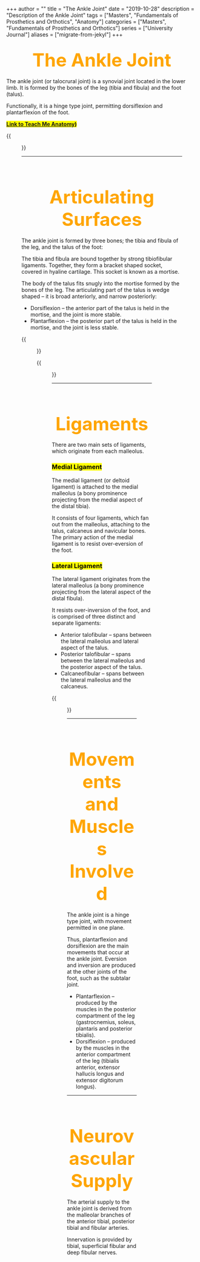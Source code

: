 +++
author = ""
title = "The Ankle Joint"
date = "2019-10-28"
description = "Description of the Ankle Joint"
tags = ["Masters", "Fundamentals of Prosthetics and Orthotics", "Anatomy"]
categories = ["Masters", "Fundamentals of Prosthetics and Orthotics"]
series = ["University Journal"]
aliases = ["migrate-from-jekyl"]
+++

<font size="+7" color="orange"><center> The Ankle Joint </center></font>  
---

The ankle joint (or talocrural joint) is a synovial joint located in the lower limb. It is formed by the bones of the leg (tibia and fibula) and the foot (talus).

Functionally, it is a hinge type joint, permitting dorsiflexion and plantarflexion of the foot.

**<mark>[Link to Teach Me Anatomy](https://teachmeanatomy.info/lower-limb/joints/ankle-joint/))<mark>**

{{<figure src="/Ligaments-and-joints/Bones-of-the-Ankle-Joint-Tibia-Fibula-and-Talus.jpg" class="post-cover" align="centre">}}

---

<br><br>

<font size="+7" color="orange"><center> Articulating Surfaces </center></font>  
---

The ankle joint is formed by three bones; the tibia and fibula of the leg, and the talus of the foot:

The tibia and fibula are bound together by strong tibiofibular ligaments. Together, they form a bracket shaped socket, covered in hyaline cartilage. This socket is known as a mortise.

The body of the talus fits snugly into the mortise formed by the bones of the leg. The articulating part of the talus is wedge shaped – it is broad anteriorly, and narrow posteriorly:

- Dorsiflexion – the anterior part of the talus is held in the mortise, and the joint is more stable.
- Plantarflexion – the posterior part of the talus is held in the mortise, and the joint is less stable.

{{<figure src="/Ligaments-and-joints/Diagram-of-the-Bracket-or-Mortise-Structure-of-the-Ankle-Joint-600x529.jpg" class="post-cover" align="centre">}}

{{<figure src="/Ligaments-and-joints/The-Talus-in-the-Ankle-Joint.jpg" class="post-cover" align="centre">}}

---

<br><br>

<font size="+7" color="orange"><center> Ligaments </center></font>  
---

There are two main sets of ligaments, which originate from each malleolus.

### **<mark>Medial Ligament<mark>**
The medial ligament (or deltoid ligament) is attached to the medial malleolus (a bony prominence projecting from the medial aspect of the distal tibia).

It consists of four ligaments, which fan out from the malleolus, attaching to the talus, calcaneus and navicular bones. The primary action of the medial ligament is to resist over-eversion of the foot.

### **<mark>Lateral Ligament<mark>**
The lateral ligament originates from the lateral malleolus (a bony prominence projecting from the lateral aspect of the distal fibula).

It resists over-inversion of the foot, and is comprised of three distinct and separate ligaments:

- Anterior talofibular – spans between the lateral malleolus and lateral aspect of the talus.
- Posterior talofibular – spans between the lateral malleolus and the posterior aspect of the talus.
- Calcaneofibular – spans between the lateral malleolus and the calcaneus.

{{<figure src="/Ligaments-and-joints/Ligaments-of-the-Ankle-Joint.jpg" class="post-cover" align="centre">}}

---

<br><br>

<font size="+7" color="orange"><center> Movements and Muscles Involved </center></font>  
---

The ankle joint is a hinge type joint, with movement permitted in one plane.

Thus, plantarflexion and dorsiflexion are the main movements that occur at the ankle joint. Eversion and inversion are produced at the other joints of the foot, such as the subtalar joint.

-  Plantarflexion – produced by the muscles in the posterior compartment of the leg (gastrocnemius, soleus, plantaris and posterior tibialis).
- Dorsiflexion – produced by the muscles in the anterior compartment of the leg (tibialis anterior, extensor hallucis longus and extensor digitorum longus).

---

<br><br>

<font size="+7" color="orange"><center> Neurovascular Supply </center></font>  
---

The arterial supply to the ankle joint is derived from the malleolar branches of the anterior tibial, posterior tibial and fibular arteries.

Innervation is provided by tibial, superficial fibular and deep fibular nerves.